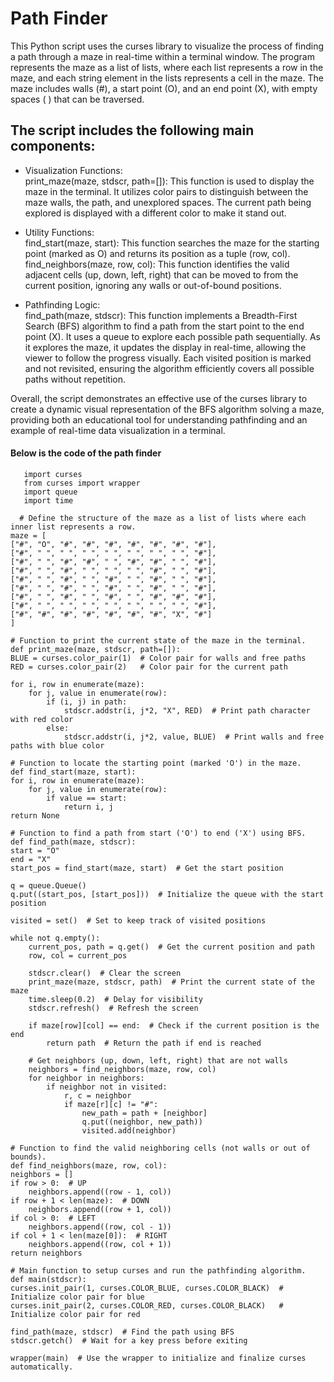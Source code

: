 # Path Finder 
This Python script uses the curses library to visualize the process of finding a path through a maze in real-time within a terminal window. The program represents the maze as a list of lists, where each list represents a row in the maze, and each string element in the lists represents a cell in the maze. The maze includes walls (#), a start point (O), and an end point (X), with empty spaces ( ) that can be traversed.
##  The script includes the following main components:
- Visualization Functions: <br>
    print_maze(maze, stdscr, path=[]): This function is used to display the maze in the terminal. It utilizes color pairs to distinguish between the maze walls, the path, and unexplored spaces. The current path being explored is displayed with a different color to make it stand out.
  
- Utility Functions: <br>
    find_start(maze, start): This function searches the maze for the starting point (marked as O) and returns its position as a tuple (row, col). <br>
    find_neighbors(maze, row, col): This function identifies the valid adjacent cells (up, down, left, right) that can be moved to from the current position, 
    ignoring any walls or out-of-bound positions.
  
- Pathfinding Logic: <br>
    find_path(maze, stdscr): This function implements a Breadth-First Search (BFS) algorithm to find a path from the start point to the end point (X). It uses a 
    queue to explore each possible path sequentially. As it explores the maze, it updates the display in real-time, allowing the viewer to follow the progress 
    visually. Each visited position is marked and not revisited, ensuring the algorithm efficiently covers all possible paths without repetition.

Overall, the script demonstrates an effective use of the curses library to create a dynamic visual representation of the BFS algorithm solving a maze, providing both an educational tool for understanding pathfinding and an example of real-time data visualization in a terminal.

#### Below is the code of the path finder


       import curses
       from curses import wrapper
       import queue
       import time

      # Define the structure of the maze as a list of lists where each inner list represents a row.
    maze = [
    ["#", "O", "#", "#", "#", "#", "#", "#", "#"],
    ["#", " ", " ", " ", " ", " ", " ", " ", "#"],
    ["#", " ", "#", "#", " ", "#", "#", " ", "#"],
    ["#", " ", "#", " ", " ", " ", "#", " ", "#"],
    ["#", " ", "#", " ", "#", " ", "#", " ", "#"],
    ["#", " ", "#", " ", "#", " ", "#", " ", "#"],
    ["#", " ", "#", " ", "#", " ", "#", "#", "#"],
    ["#", " ", " ", " ", " ", " ", " ", " ", "#"],
    ["#", "#", "#", "#", "#", "#", "#", "X", "#"]
    ]

    # Function to print the current state of the maze in the terminal.
    def print_maze(maze, stdscr, path=[]):
    BLUE = curses.color_pair(1)  # Color pair for walls and free paths
    RED = curses.color_pair(2)   # Color pair for the current path

    for i, row in enumerate(maze):
        for j, value in enumerate(row):
            if (i, j) in path:
                stdscr.addstr(i, j*2, "X", RED)  # Print path character with red color
            else:
                stdscr.addstr(i, j*2, value, BLUE)  # Print walls and free paths with blue color

    # Function to locate the starting point (marked 'O') in the maze.
    def find_start(maze, start):
    for i, row in enumerate(maze):
        for j, value in enumerate(row):
            if value == start:
                return i, j
    return None

    # Function to find a path from start ('O') to end ('X') using BFS.
    def find_path(maze, stdscr):
    start = "O"
    end = "X"
    start_pos = find_start(maze, start)  # Get the start position

    q = queue.Queue()
    q.put((start_pos, [start_pos]))  # Initialize the queue with the start position

    visited = set()  # Set to keep track of visited positions

    while not q.empty():
        current_pos, path = q.get()  # Get the current position and path
        row, col = current_pos

        stdscr.clear()  # Clear the screen
        print_maze(maze, stdscr, path)  # Print the current state of the maze
        time.sleep(0.2)  # Delay for visibility
        stdscr.refresh()  # Refresh the screen

        if maze[row][col] == end:  # Check if the current position is the end
            return path  # Return the path if end is reached

        # Get neighbors (up, down, left, right) that are not walls
        neighbors = find_neighbors(maze, row, col)
        for neighbor in neighbors:
            if neighbor not in visited:
                r, c = neighbor
                if maze[r][c] != "#":
                    new_path = path + [neighbor]
                    q.put((neighbor, new_path))
                    visited.add(neighbor)

    # Function to find the valid neighboring cells (not walls or out of bounds).
    def find_neighbors(maze, row, col):
    neighbors = []
    if row > 0:  # UP
        neighbors.append((row - 1, col))
    if row + 1 < len(maze):  # DOWN
        neighbors.append((row + 1, col))
    if col > 0:  # LEFT
        neighbors.append((row, col - 1))
    if col + 1 < len(maze[0]):  # RIGHT
        neighbors.append((row, col + 1))
    return neighbors

    # Main function to setup curses and run the pathfinding algorithm.
    def main(stdscr):
    curses.init_pair(1, curses.COLOR_BLUE, curses.COLOR_BLACK)  # Initialize color pair for blue
    curses.init_pair(2, curses.COLOR_RED, curses.COLOR_BLACK)   # Initialize color pair for red

    find_path(maze, stdscr)  # Find the path using BFS
    stdscr.getch()  # Wait for a key press before exiting

    wrapper(main)  # Use the wrapper to initialize and finalize curses automatically.

